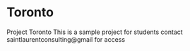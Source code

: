 # Toronto
Project Toronto
This is a sample project for students
contact saintlaurentconsulting@gmail for access
